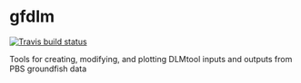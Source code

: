 # gfdlm

<!-- badges: start -->
[![Travis build status](https://travis-ci.org/pbs-assess/gfdlm.svg?branch=master)](https://travis-ci.org/pbs-assess/gfdlm)
<!-- badges: end -->

Tools for creating, modifying, and plotting DLMtool inputs and outputs from PBS groundfish data
